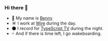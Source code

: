 ### Hi there 👋

- 🙂 My name is [Benny](http://bennycode.com/)
- ☀️️ I work at [Wire](https://wire.com/) during the day.
- 🌑 I record for [TypeScript TV](https://typescript.tv/) during the night.
- 💦 And if there is time left, I go wakeboarding.
